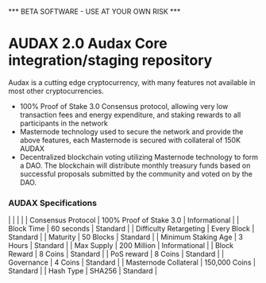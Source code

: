 *** BETA SOFTWARE - USE AT YOUR OWN RISK ***

AUDAX 2.0
Audax Core integration/staging repository
=====================================

Audax is a cutting edge cryptocurrency, with many features not available in most other cryptocurrencies.
- 100% Proof of Stake 3.0 Consensus protocol, allowing very low transaction fees and energy expenditure, and staking rewards to all participants in the network
- Masternode technology used to secure the network and provide the above features, each Masternode is secured
  with collateral of 150K AUDAX
- Decentralized blockchain voting utilizing Masternode technology to form a DAO. The blockchain will distribute monthly treasury funds based on successful proposals submitted by the community and voted on by the DAO.

### AUDAX Specifications


|                           |                            |               |
| Consensus Protocol        | 100% Proof of Stake 3.0    | Informational |
| Block Time                | 60 seconds                 | Standard      |
| Difficulty Retargeting    | Every Block                | Standard      |
| Maturity                  | 50 Blocks                  | Standard      |
| Minimum Staking Age       | 3 Hours                    | Standard      |
| Max Supply                | 200 Million                | Informational |
| Block Reward              | 8 Coins                    | Standard      |
| PoS reward                | 8 Coins                    | Standard      |
| Governance                | 4 Coins                    | Standard      |
| Masternode Collateral     | 150,000 Coins              | Standard      |
| Hash Type                 | SHA256                     | Standard      |


